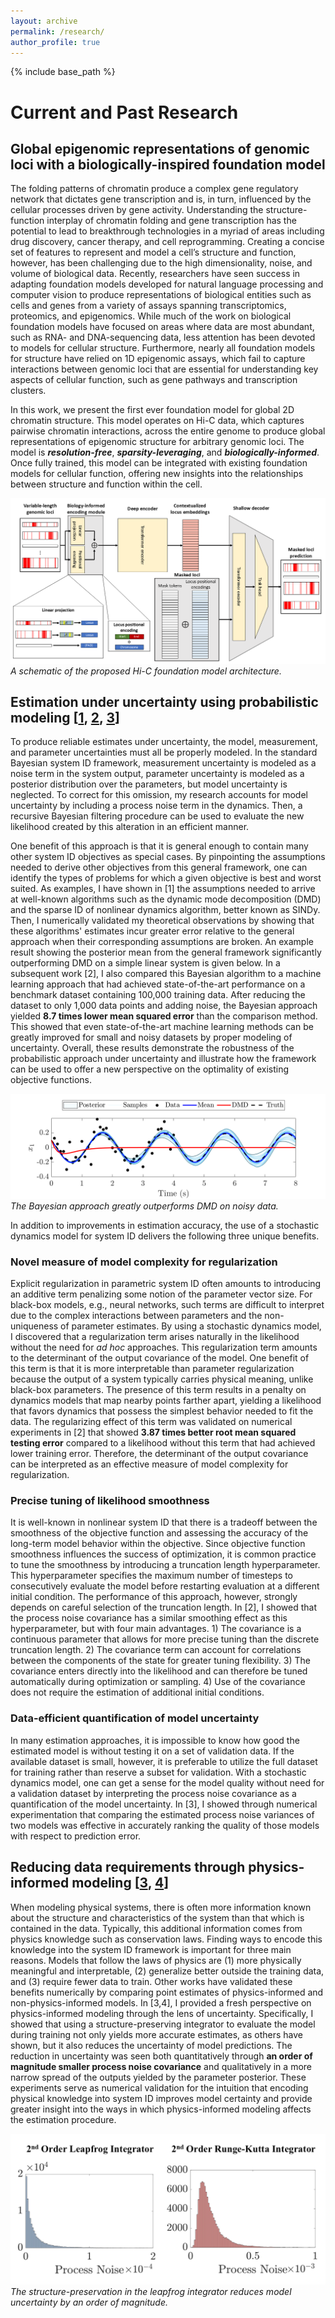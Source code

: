 ```yaml
---
layout: archive
permalink: /research/
author_profile: true
---
```


{% include base_path %}

# Current and Past Research

## Global epigenomic representations of genomic loci with a biologically-inspired foundation model

The folding patterns of chromatin produce a complex gene regulatory network that dictates gene transcription and is, in turn, influenced by the cellular processes driven by gene activity. Understanding the structure-function interplay of chromatin folding and gene transcription has the potential to lead to breakthrough technologies in a myriad of areas including drug discovery, cancer therapy, and cell reprogramming. Creating a concise set of features to represent and model a cell’s structure and function, however, has been challenging due to the high dimensionality, noise, and volume of biological data. Recently, researchers have seen success in adapting foundation models developed for natural language processing and computer vision to produce representations of biological entities such as cells and genes from a variety of assays spanning transcriptomics, proteomics, and epigenomics. While much of the work on biological foundation models have focused on areas where data are most abundant, such as RNA- and DNA-sequencing data, less attention has been devoted to models for cellular structure. Furthermore, nearly all foundation models for structure have relied on 1D epigenomic assays, which fail to capture interactions between genomic loci that are essential for understanding key aspects of cellular function, such as gene pathways and transcription clusters. 

In this work, we present the first ever foundation model for global 2D chromatin structure. This model operates on Hi-C data, which captures pairwise chromatin interactions, across the entire genome to produce global representations of epigenomic structure for arbitrary genomic loci. The model is ***resolution-free***, ***sparsity-leveraging***, and ***biologically-informed***. Once fully trained, this model can be integrated with existing foundation models for cellular function, offering new insights into the relationships between structure and function within the cell.

![A schematic of the foundation model architecture.](../files/biomodular.png "Hi-C foundation model architecture")*A schematic of the proposed Hi-C foundation model architecture.*


## Estimation under uncertainty using probabilistic modeling [[1](../publication/2020-bayesian), [2](../publication/2023-likelihood), [3](../publication/2020-hamiltonian)]

To produce reliable estimates under uncertainty, the model, measurement, and parameter uncertainties must all be properly modeled. In the standard Bayesian system ID framework, measurement uncertainty is modeled as a noise term in the system output, parameter uncertainty is modeled as a posterior distribution over the parameters, but model uncertainty is neglected. To correct for this omission, my research accounts for model uncertainty by including a process noise term in the dynamics. Then, a recursive Bayesian filtering procedure can be used to evaluate the new likelihood created by this alteration in an efficient manner.

One benefit of this approach is that it is general enough to contain many other system ID objectives as special cases. By pinpointing the assumptions needed to derive other objectives from this general framework, one can identify the types of problems for which a given objective is best and worst suited. As examples, I have shown in [1] the assumptions needed to arrive at well-known algorithms such as the dynamic mode decomposition (DMD) and the sparse ID of nonlinear dynamics algorithm, better known as SINDy. Then, I numerically validated my theoretical observations by showing that these algorithms' estimates incur greater error relative to the general approach when their corresponding assumptions are broken. An example result showing the posterior mean from the general framework significantly outperforming DMD on a simple linear system is given below. In a subsequent work [2], I also compared this Bayesian algorithm to a machine learning approach that had achieved state-of-the-art performance on a benchmark dataset containing 100,000 training data. After reducing the dataset to only 1,000 data points and adding noise, the Bayesian approach yielded **8.7 times lower mean squared error** than the comparison method. This showed that even state-of-the-art machine learning methods can be greatly improved for small and noisy datasets by proper modeling of uncertainty. Overall, these results demonstrate the robustness of the probabilistic approach under uncertainty and illustrate how the framework can be used to offer a new perspective on the optimality of existing objective functions.

![A plot of position vs. time of a simple harmonic oscillator showing the truth, the posterior mean with a shaded region containing 95% of posterior samples, the comparison method DMD, and the data. The overlaid data are very noisy, but the posterior mean is still able to closely reconstruct the truth. The comparison method DMD quickly approaches the stationary point at zero, which does not match the true system behavior.](../files/pendulum.png "Estimation comparison on a simple harmonic oscillator.")*The Bayesian approach greatly outperforms DMD on noisy data.*

In addition to improvements in estimation accuracy, the use of a stochastic dynamics model for system ID delivers the following three unique benefits.

### Novel measure of model complexity for regularization

Explicit regularization in parametric system ID often amounts to introducing an additive term penalizing some notion of the parameter vector size. For black-box models, e.g., neural networks, such terms are difficult to interpret due to the complex interactions between parameters and the non-uniqueness of parameter estimates. By using a stochastic dynamics model, I discovered that a regularization term arises naturally in the likelihood without the need for *ad hoc* approaches. This regularization term amounts to the determinant of the output covariance of the model. One benefit of this term is that it is more interpretable than parameter regularization because the output of a system typically carries physical meaning, unlike black-box parameters. The presence of this term results in a penalty on dynamics models that map nearby points farther apart, yielding a likelihood that favors dynamics that possess the simplest behavior needed to fit the data. The regularizing effect of this term was validated on numerical experiments in [2] that showed **3.87 times better root mean squared testing error** compared to a likelihood without this term that had achieved lower training error. Therefore, the determinant of the output covariance can be interpreted as an effective measure of model complexity for regularization.

### Precise tuning of likelihood smoothness

It is well-known in nonlinear system ID that there is a tradeoff between the smoothness of the objective function and assessing the accuracy of the long-term model behavior within the objective. Since objective function smoothness influences the success of optimization, it is common practice to tune the smoothness by introducing a truncation length hyperparameter. This hyperparameter specifies the maximum number of timesteps to consecutively evaluate the model before restarting evaluation at a different initial condition. The performance of this approach, however, strongly depends on careful selection of the truncation length. In [2], I showed that the process noise covariance has a similar smoothing effect as this hyperparameter, but with four main advantages. 1) The covariance is a continuous parameter that allows for more precise tuning than the discrete truncation length. 2) The covariance term can account for correlations between the components of the state for greater tuning flexibility. 3) The covariance enters directly into the likelihood and can therefore be tuned automatically during optimization or sampling. 4) Use of the covariance does not require the estimation of additional initial conditions.

### Data-efficient quantification of model uncertainty

In many estimation approaches, it is impossible to know how good the estimated model is without testing it on a set of validation data. If the available dataset is small, however, it is preferable to utilize the full dataset for training rather than reserve a subset for validation. With a stochastic dynamics model, one can get a sense for the model quality without need for a validation dataset by interpreting the process noise covariance as a quantification of the model uncertainty. In [3], I showed through numerical experimentation that comparing the estimated process noise variances of two models was effective in accurately ranking the quality of those models with respect to prediction error.

## Reducing data requirements through physics-informed modeling [[3](../publication/2020-hamiltonian), [4](../publication/2022-hamiltonian)]

When modeling physical systems, there is often more information known about the structure and characteristics of the system than that which is contained in the data. Typically, this additional information comes from physics knowledge such as conservation laws. Finding ways to encode this knowledge into the system ID framework is important for three main reasons. Models that follow the laws of physics are (1) more physically meaningful and interpretable, (2) generalize better outside the training data, and (3) require fewer data to train. Other works have validated these benefits numerically by comparing point estimates of physics-informed and non-physics-informed models. In [3,4], I provided a fresh perspective on physics-informed modeling through the lens of uncertainty. Specifically, I showed that using a structure-preserving integrator to evaluate the model during training not only yields more accurate estimates, as others have shown, but it also reduces the uncertainty of model predictions. The reduction in uncertainty was seen both quantitatively through **an order of magnitude smaller process noise covariance** and qualitatively in a more narrow spread of the outputs yielded by the parameter posterior. These experiments serve as numerical validation for the intuition that encoding physical knowledge into system ID improves model certainty and provide greater insight into the ways in which physics-informed modeling affects the estimation procedure.

![](../files/model_uncertainty.png)
*The structure-preservation in the leapfrog integrator reduces model uncertainty by an order of magnitude.*

<!-- # Future Research

## Fast posterior sampling with generative models

Quantifying the uncertainty in dynamical systems often involves drawing parameter samples from the posterior distribution and then feeding those samples into the dynamics to generate samples of the system output. A significant barrier to this approach, however, is the difficulty of efficient posterior sampling. One approach is to use Markov chain Monte Carlo (MCMC) sampling, but this involves evaluation of the posterior for each sample and can be slow to converge for distributions containing complex correlations. A growing and exciting area of research that has arisen to address these issues is generative modeling. Generative models draw on machine learning techniques to estimate functions that can transform samples from one distribution, such as a Gaussian, to samples from a target distribution, e.g., the posterior. Although these methods have a substantial upfront training cost, sampling can be as simple as drawing a Gaussian sample and evaluating a neural network once training is complete. In this research project, I aim to drastically improve the cost of sampling the posterior by adapting state-of-the-art techniques from generative modeling, such as score-based models and generative adversarial networks, to the Bayesian system ID framework.

This research project will begin with a literature review on generative modeling techniques and their applications to system ID. Then, I will seek to develop a novel methodology for combining the Bayesian system ID approach with generative modeling in a way that addresses gaps identified in the literature. Once this method is developed, it can be tested on benchmark examples against the standard sampling approach of MCMC. To assess the performance of the novel method, I will (1) record the computation time of each method and (2) evaluate the closeness of the samples of the generative model to those of MCMC using a Monte Carlo approximation of the Kullback-Leibler divergence. By using these two metrics, I can effectively quantify the tradeoff between the expense and accuracy of the two approaches. After obtaining good results on these experiments, the next step will involve investigating data assimilation approaches for efficiently updating the generative model with new data. This method will be compared to an MCMC approach where the target distribution is updated with the new data after the chain converges to the initial distribution. Similar performance metrics can be evaluated for comparison.


## Correcting reduced-order models with partially-observed experimental data

Many models of high-dimensional systems are prohibitively expensive for real-time applications and control schemes. Reduced-order modeling is often used to address this issue by creating cost-effective, low-dimensional models of high-dimensional systems. The process for this modeling approach requires two steps: (1) identify a low-dimensional subspace that captures most of the system behavior, and (2) estimate a model of the reduced-order dynamics. To perform these estimation steps, many reduced-order modeling methods require high-resolution, full-field, and noiseless data, usually generated through numerical simulation of the full-order model (FOM). In practice, however, this setup is unrealistic. The FOM is almost always partially unknown, inaccurate, or uncertain. The aim of this research project is to correct the reduced-order model (ROM) learned by the imperfect simulation data using experimental data collected directly from the system. This will require corrections to both the subspace ID and ROM estimation steps, as well as uncertainty quantification (UQ) of each correction. The outcome of this project has the potential to reduce the burden of full-order modeling and analysis by using inexpensive data to improve the ROM accuracy.

This project will begin with a literature review of methods that quantify uncertainty in steps (1) and/or (2) of the reduced-order modeling procedure and methods for updating a ROM using partially-observed experimental data. From this review, I seek to identify common modeling assumptions that are needed for state-of-the-art approaches but may be restrictive for real-world problems. Then, I will develop a more general modeling framework that can potentially be applied to a wider range of problems. My next step will be to create a computational algorithm that relies on Bayesian system ID to perform efficient estimation under this new modeling framework. To test the algorithm, I will seek out realistic examples that break the modeling assumptions of comparison methods, and I will assess whether the novel algorithm is better-suited for these problems. For this assessment, the mean squared error of the model predictions will be used as a performance metric. Lastly, an analysis of the computational complexity of the algorithm will be included. -->